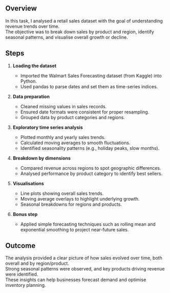 ## Overview
In this task, I analysed a retail sales dataset with the goal of understanding revenue trends over time.  
The objective was to break down sales by product and region, identify seasonal patterns, and visualise overall growth or decline.

## Steps
1. **Loading the dataset**  
   - Imported the Walmart Sales Forecasting dataset (from Kaggle) into Python.  
   - Used pandas to parse dates and set them as time-series indices.  

2. **Data preparation**  
   - Cleaned missing values in sales records.  
   - Ensured date formats were consistent for proper resampling.  
   - Grouped data by product categories and regions.  

3. **Exploratory time series analysis**  
   - Plotted monthly and yearly sales trends.  
   - Calculated moving averages to smooth fluctuations.  
   - Identified seasonality patterns (e.g., holiday peaks, slow months).  

4. **Breakdown by dimensions**  
   - Compared revenue across regions to spot geographic differences.  
   - Analysed performance by product category to identify best sellers.  

5. **Visualisations**  
   - Line plots showing overall sales trends.  
   - Moving average overlays to highlight underlying growth.  
   - Seasonal breakdowns for regions and products.  

6. **Bonus step**  
   - Applied simple forecasting techniques such as rolling mean and exponential smoothing to project near-future sales.  

## Outcome
The analysis provided a clear picture of how sales evolved over time, both overall and by region/product.  
Strong seasonal patterns were observed, and key products driving revenue were identified.  
These insights can help businesses forecast demand and optimise inventory planning.
